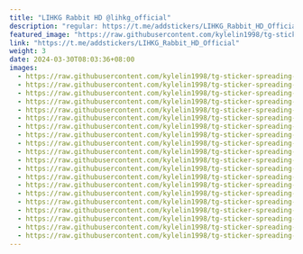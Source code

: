 ```yaml
---
title: "LIHKG Rabbit HD @lihkg_official"
description: "regular: https://t.me/addstickers/LIHKG_Rabbit_HD_Official"
featured_image: "https://raw.githubusercontent.com/kylelin1998/tg-sticker-spreading-worldwide-images/main/img/20f59ea4-ea90-40a6-97d9-c2d38154d529.jpg"
link: "https://t.me/addstickers/LIHKG_Rabbit_HD_Official"
weight: 3
date: 2024-03-30T08:03:36+08:00
images:
  - https://raw.githubusercontent.com/kylelin1998/tg-sticker-spreading-worldwide-images/main/img/20f59ea4-ea90-40a6-97d9-c2d38154d529.jpg
  - https://raw.githubusercontent.com/kylelin1998/tg-sticker-spreading-worldwide-images/main/img/b203cfd9-23c2-4a64-8166-b967aa014bf5.jpg
  - https://raw.githubusercontent.com/kylelin1998/tg-sticker-spreading-worldwide-images/main/img/8432c72f-2187-415e-93c2-fad2370873df.jpg
  - https://raw.githubusercontent.com/kylelin1998/tg-sticker-spreading-worldwide-images/main/img/0710d41e-26eb-4d19-8e9c-7901502b2208.jpg
  - https://raw.githubusercontent.com/kylelin1998/tg-sticker-spreading-worldwide-images/main/img/ac0bc8fd-c110-4f81-958f-88322c4f5347.jpg
  - https://raw.githubusercontent.com/kylelin1998/tg-sticker-spreading-worldwide-images/main/img/6efff8ea-039d-4380-8c5d-9964220286ef.jpg
  - https://raw.githubusercontent.com/kylelin1998/tg-sticker-spreading-worldwide-images/main/img/6cae3db7-485d-420f-8cd9-f29b1becb9fb.jpg
  - https://raw.githubusercontent.com/kylelin1998/tg-sticker-spreading-worldwide-images/main/img/f09ec305-4920-40e4-842a-f78da8a08d15.jpg
  - https://raw.githubusercontent.com/kylelin1998/tg-sticker-spreading-worldwide-images/main/img/a0e2f889-c0b2-4555-a3c6-7c024dc5308c.jpg
  - https://raw.githubusercontent.com/kylelin1998/tg-sticker-spreading-worldwide-images/main/img/135107c4-7155-45e4-94b9-92cd25016102.jpg
  - https://raw.githubusercontent.com/kylelin1998/tg-sticker-spreading-worldwide-images/main/img/daa59c2c-dd2a-41e3-934d-86dbbd6ff24a.jpg
  - https://raw.githubusercontent.com/kylelin1998/tg-sticker-spreading-worldwide-images/main/img/f5f57fe2-a40c-450f-9293-62b0df1b22cb.jpg
  - https://raw.githubusercontent.com/kylelin1998/tg-sticker-spreading-worldwide-images/main/img/65b8032d-8248-4983-9068-f7aba2f0bfcc.jpg
  - https://raw.githubusercontent.com/kylelin1998/tg-sticker-spreading-worldwide-images/main/img/c1d839ee-f18d-4446-a71c-99f18b8e8183.jpg
  - https://raw.githubusercontent.com/kylelin1998/tg-sticker-spreading-worldwide-images/main/img/4fc1fba7-474a-4eb7-9f7c-b1553fc2b32a.jpg
  - https://raw.githubusercontent.com/kylelin1998/tg-sticker-spreading-worldwide-images/main/img/ff00c8a3-ca99-4407-b104-8f2d4ec9273c.jpg
  - https://raw.githubusercontent.com/kylelin1998/tg-sticker-spreading-worldwide-images/main/img/e4d296fb-1617-4796-a216-a32f51c4fbca.jpg
  - https://raw.githubusercontent.com/kylelin1998/tg-sticker-spreading-worldwide-images/main/img/984d7b98-a96b-4e13-a7ea-0f0d385abbbf.jpg
  - https://raw.githubusercontent.com/kylelin1998/tg-sticker-spreading-worldwide-images/main/img/8141ada5-d594-4672-98c4-fa77d98f7f45.jpg
  - https://raw.githubusercontent.com/kylelin1998/tg-sticker-spreading-worldwide-images/main/img/23e4c51b-fbcc-470a-b5a3-20a949559f0f.jpg
---
```

